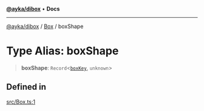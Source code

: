 [**@ayka/dibox**](../../../README.md) • **Docs**

***

[@ayka/dibox](../../../globals.md) / [Box](../README.md) / boxShape

# Type Alias: boxShape

> **boxShape**: `Record`\<[`boxKey`](boxKey.md), `unknown`\>

## Defined in

[src/Box.ts:1](https://github.com/AndreyMork/dibox/blob/695789d45a4ef94d6e684c565b58e5a5027b964e/src/Box.ts#L1)
